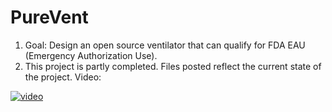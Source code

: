 # PureVent
1. Goal:  Design an open source ventilator that can qualify for FDA EAU (Emergency Authorization Use).
2. This project is partly completed.  Files posted reflect the current state of the project.
Video:

[![video](https://img.youtube.com/vi/VID/0.jpg)](https://youtu.be/oJr_kAWkGtY)
